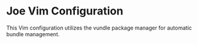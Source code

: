 # Joe Vim Configuration

This Vim configuration utilizes the vundle package manager for automatic bundle management.

